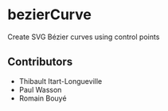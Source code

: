 bezierCurve
===========

Create SVG Bézier curves using control points

Contributors
------------

* Thibault Itart-Longueville
* Paul Wasson
* Romain Bouyé
